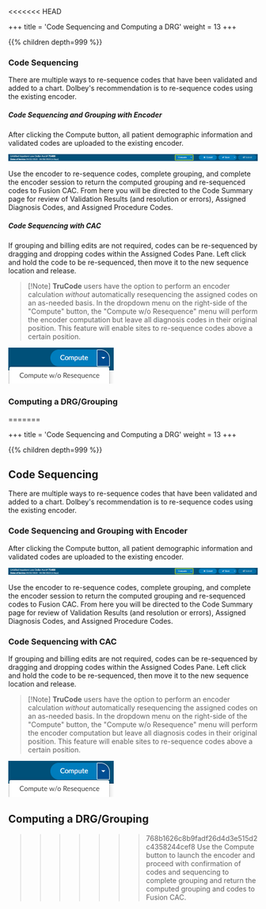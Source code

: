 <<<<<<< HEAD

+++
title = 'Code Sequencing and Computing a DRG'
weight = 13
+++



{{% children depth=999 %}}

### Code Sequencing

There are multiple ways to re-sequence codes that have been validated and added to a chart. Dolbey's recommendation is to re-sequence codes using the existing encoder. 


##### Code Sequencing and Grouping with Encoder
 
After clicking the Compute button, all patient demographic information and validated codes are uploaded to the existing encoder. 

![Highlighted Compute Button](ComputeButtonHighlight.png)

Use the encoder to re-sequence codes, complete grouping, and complete the encoder session to return the computed grouping and re-sequenced codes to Fusion CAC. From here you will be directed to the Code Summary page for review of Validation Results (and resolution or errors), Assigned Diagnosis Codes, and Assigned Procedure Codes.

##### Code Sequencing with CAC

If grouping and billing edits are not required, codes can be re-sequenced by dragging and dropping codes within the Assigned Codes Pane.
Left click and hold the code to be re-sequenced, then move it to the new sequence location and release.

>[!Note] **TruCode** users have the option to perform an encoder calculation *without* automatically resequencing the assigned codes on an as-needed basis. In the dropdown menu on the right-side of the "Compute" button, the "Compute w/o Resequence" menu will perform the encoder computation but leave all diagnosis codes in their original position. This feature will enable sites to re-sequence codes above a certain position.

![Compute without Resequence](ComputeWOResequence.png)


### Computing a DRG/Grouping

=======

+++
title = 'Code Sequencing and Computing a DRG'
weight = 13
+++



{{% children depth=999 %}}

## Code Sequencing

There are multiple ways to re-sequence codes that have been validated and added to a chart. Dolbey's recommendation is to re-sequence codes using the existing encoder. 


### Code Sequencing and Grouping with Encoder
 
After clicking the Compute button, all patient demographic information and validated codes are uploaded to the existing encoder. 

![Highlighted Compute Button](ComputeButtonHighlight.png)

Use the encoder to re-sequence codes, complete grouping, and complete the encoder session to return the computed grouping and re-sequenced codes to Fusion CAC. From here you will be directed to the Code Summary page for review of Validation Results (and resolution or errors), Assigned Diagnosis Codes, and Assigned Procedure Codes.

### Code Sequencing with CAC

If grouping and billing edits are not required, codes can be re-sequenced by dragging and dropping codes within the Assigned Codes Pane.
Left click and hold the code to be re-sequenced, then move it to the new sequence location and release.

>[!Note] **TruCode** users have the option to perform an encoder calculation *without* automatically resequencing the assigned codes on an as-needed basis. In the dropdown menu on the right-side of the "Compute" button, the "Compute w/o Resequence" menu will perform the encoder computation but leave all diagnosis codes in their original position. This feature will enable sites to re-sequence codes above a certain position.

![Compute without Resequence](ComputeWOResequence.png)


## Computing a DRG/Grouping

>>>>>>> 768b1626c8b9fadf26d4d3e515d2c4358244cef8
Use the Compute button to launch the encoder and proceed with confirmation of codes and sequencing to complete grouping and return the computed grouping and codes to Fusion CAC.